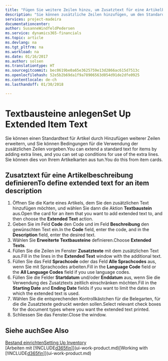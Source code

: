 ```yaml
---
title: "Fügen Sie weitere Zeilen hinzu, um Zusatztext für eine Artikelbeschreibung zu definieren| Microsoft Docs"
description: "Sie können zusätzliche Zeilen hinzufügen, um den Standardtext zu erweitern, der einen Artikel enthält."
services: project-madeira
documentationcenter: 
author: SusanneWindfeldPedersen
ms.service: dynamics365-financials
ms.topic: article
ms.devlang: na
ms.tgt_pltfrm: na
ms.workload: na
ms.date: 01/16/2017
ms.author: solsen
ms.translationtype: HT
ms.sourcegitcommit: bec0619be0a65e3625759e13d2866ac615d7513c
ms.openlocfilehash: 52e5b2b69da1f9a78906563d054d91de2dfe0925
ms.contentlocale: de-ch
ms.lasthandoff: 01/30/2018

---
```

# <a name="set-up-extended-item-text"></a><span data-ttu-id="2aac1-103">Textbausteine anlegen</span><span class="sxs-lookup"><span data-stu-id="2aac1-103">Set Up Extended Item Text</span></span>
<span data-ttu-id="2aac1-104">Sie können einen Standardtext für Artikel durch Hinzufügen weiterer Zeilen erweitern, und Sie können Bedingungen für die Verwendung der zusätzlichen Zeilen vorgeben.</span><span class="sxs-lookup"><span data-stu-id="2aac1-104">You can extend a standard text for items by adding extra lines, and you can set up conditions for use of the extra lines.</span></span> <span data-ttu-id="2aac1-105">Sie können dies von Ihrem Artikelkarten aus tun.</span><span class="sxs-lookup"><span data-stu-id="2aac1-105">You do this from item cards.</span></span>

## <a name="to-define-extended-text-for-an-item-description"></a><span data-ttu-id="2aac1-106">Zusatztext für eine Artikelbeschreibung definieren</span><span class="sxs-lookup"><span data-stu-id="2aac1-106">To define extended text for an item description</span></span>
1. <span data-ttu-id="2aac1-107">Öffnen Sie die Karte eines Artikels, dem Sie den zusätzlichen Text hinzufügen möchten, und wählen Sie dann die Aktion **Textbaustein** aus.</span><span class="sxs-lookup"><span data-stu-id="2aac1-107">Open the card for an item that you want to add extended text to, and then choose the **Extended Text** action.</span></span>
2. <span data-ttu-id="2aac1-108">Geben Sie im Feld **Code** den Code und im Feld **Beschreibung** den gewünschten Text ein.</span><span class="sxs-lookup"><span data-stu-id="2aac1-108">In the **Code** field, enter the code, and in the **Description** field, enter the desired text.</span></span>
3. <span data-ttu-id="2aac1-109">Wählen Sie **Erweiterte Textbausteine** definieren.</span><span class="sxs-lookup"><span data-stu-id="2aac1-109">Choose **Extended Texts**.</span></span>
4. <span data-ttu-id="2aac1-110">Füllen Sie die Zeilen im Fenster **Zusatztexte** mit dem zusätzlichen Text aus.</span><span class="sxs-lookup"><span data-stu-id="2aac1-110">Fill in the lines in the **Extended Text** window with the additional text.</span></span>
5. <span data-ttu-id="2aac1-111">Füllen Sie das Feld **Sprachcode** oder das Feld **Alle Sprachcodes** aus, wenn Sie mit Sprachcodes arbeiten.</span><span class="sxs-lookup"><span data-stu-id="2aac1-111">Fill in the **Language Code** field or the **All Language Codes** field if you use language codes.</span></span>
6. <span data-ttu-id="2aac1-112">Füllen Sie die Felder **Startdatum** und/oder **Enddatum** aus, wenn Sie die Verwendung des Zusatztexts zeitlich einschränken möchten.</span><span class="sxs-lookup"><span data-stu-id="2aac1-112">Fill in the **Starting Date** and **Ending Date** fields if you want to limit the dates on which the extended text is used.</span></span>
7. <span data-ttu-id="2aac1-113">Wählen Sie die entsprechenden Kontrollkästchen für die Belegarten, für die die Zusatztexte gedruckt werden sollen.</span><span class="sxs-lookup"><span data-stu-id="2aac1-113">Select relevant check boxes for the document types where you want the extended text printed.</span></span>
8. <span data-ttu-id="2aac1-114">Schliessen Sie das Fenster.</span><span class="sxs-lookup"><span data-stu-id="2aac1-114">Close the window.</span></span>

## <a name="see-also"></a><span data-ttu-id="2aac1-115">Siehe auch</span><span class="sxs-lookup"><span data-stu-id="2aac1-115">See Also</span></span>
[<span data-ttu-id="2aac1-116">Bestand einrichten</span><span class="sxs-lookup"><span data-stu-id="2aac1-116">Setting Up Inventory</span></span>](inventory-setup-inventory.md)  
<span data-ttu-id="2aac1-117">[Arbeiten mit [!INCLUDE[d365fin](includes/d365fin_md.md)]](ui-work-product.md)</span><span class="sxs-lookup"><span data-stu-id="2aac1-117">[Working with [!INCLUDE[d365fin](includes/d365fin_md.md)]](ui-work-product.md)</span></span>

